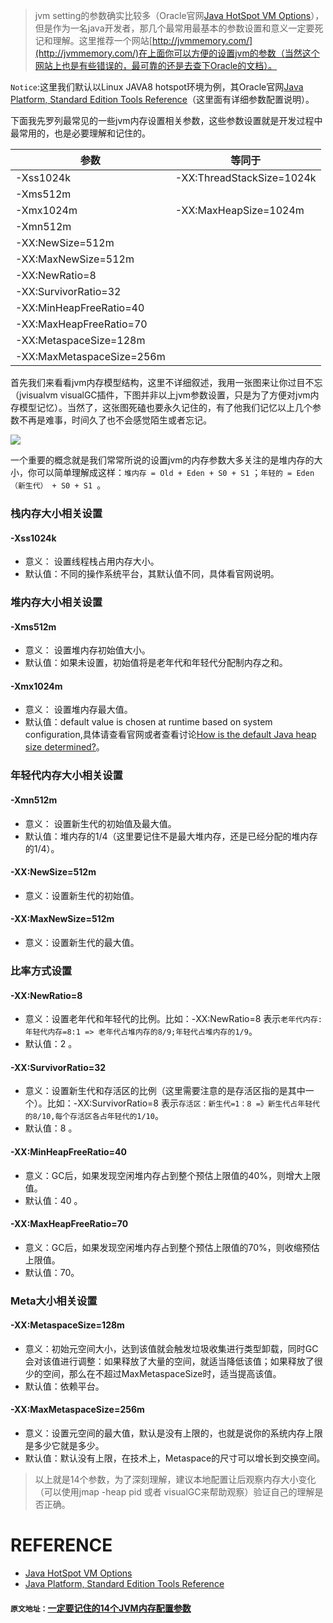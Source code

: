 > jvm setting的参数确实比较多（Oracle官网[Java HotSpot VM Options](https://www.oracle.com/technetwork/articles/java/vmoptions-jsp-140102.html)），但是作为一名java开发者，那几个最常用最基本的参数设置和意义一定要死记和理解。这里推荐一个网站[http://jvmmemory.com/](http://jvmmemory.com/)在上面你可以方便的设置jvm的参数（当然这个网站上也是有些错误的，最可靠的还是去查下Oracle的文档）。

`Notice`:这里我们默认以Linux JAVA8 hotspot环境为例，其Oracle官网[Java Platform, Standard Edition Tools Reference](https://docs.oracle.com/javase/8/docs/technotes/tools/unix/java.html)（这里面有详细参数配置说明）。

下面我先罗列最常见的一些jvm内存设置相关参数，这些参数设置就是开发过程中最常用的，也是必要理解和记住的。

参数                        | 等同于
----                        | ---
-Xss1024k                   | -XX:ThreadStackSize=1024k
-Xms512m                    | 
-Xmx1024m                   | -XX:MaxHeapSize=1024m
-Xmn512m                    | 
-XX:NewSize=512m            | 
-XX:MaxNewSize=512m         |
-XX:NewRatio=8              |
-XX:SurvivorRatio=32        |
-XX:MinHeapFreeRatio=40     |
-XX:MaxHeapFreeRatio=70     |
-XX:MetaspaceSize=128m      |
-XX:MaxMetaspaceSize=256m   |



首先我们来看看jvm内存模型结构，这里不详细叙述，我用一张图来让你过目不忘（jvisualvm visualGC插件，下图并非以上jvm参数设置，只是为了方便对jvm内存模型记忆）。当然了，这张图死磕也要永久记住的，有了他我们记忆以上几个参数不再是难事，时间久了也不会感觉陌生或者忘记。

![](https://raw.githubusercontent.com/moxingwang/resource/master/image/jvm/java-8-hostspot-visualvm-0.png)

一个重要的概念就是我们常常所说的设置jvm的内存参数大多关注的是堆内存的大小，你可以简单理解成这样：`堆内存 = Old + Eden + S0 + S1` ；`年轻的 = Eden（新生代） + S0 + S1 `。

### 栈内存大小相关设置
#### -Xss1024k
* 意义： 设置线程栈占用内存大小。
* 默认值：不同的操作系统平台，其默认值不同，具体看官网说明。

### 堆内存大小相关设置
#### -Xms512m
* 意义： 设置堆内存初始值大小。
* 默认值：如果未设置，初始值将是老年代和年轻代分配制内存之和。

#### -Xmx1024m
* 意义： 设置堆内存最大值。
* 默认值：default value is chosen at runtime based on system configuration,具体请查看官网或者查看讨论[How is the default Java heap size determined?](https://stackoverflow.com/questions/4667483/how-is-the-default-java-heap-size-determined)。

### 年轻代内存大小相关设置
#### -Xmn512m
* 意义： 设置新生代的初始值及最大值。
* 默认值：堆内存的1/4（这里要记住不是最大堆内存，还是已经分配的堆内存的1/4）。

#### -XX:NewSize=512m
* 意义：设置新生代的初始值。

#### -XX:MaxNewSize=512m
* 意义：设置新生代的最大值。

### 比率方式设置
#### -XX:NewRatio=8
* 意义：设置老年代和年轻代的比例。比如：-XX:NewRatio=8 表示`老年代内存:年轻代内存=8:1 => 老年代占堆内存的8/9;年轻代占堆内存的1/9`。
* 默认值：2 。

#### -XX:SurvivorRatio=32
* 意义：设置新生代和存活区的比例（这里需要注意的是存活区指的是其中一个）。比如：-XX:SurvivorRatio=8 表示`存活区：新生代=1：8 =》新生代占年轻代的8/10,每个存活区各占年轻代的1/10`。
* 默认值：8 。

#### -XX:MinHeapFreeRatio=40
* 意义：GC后，如果发现空闲堆内存占到整个预估上限值的40%，则增大上限值。
* 默认值：40 。

#### -XX:MaxHeapFreeRatio=70
* 意义：GC后，如果发现空闲堆内存占到整个预估上限值的70%，则收缩预估上限值。
* 默认值：70。

### Meta大小相关设置
#### -XX:MetaspaceSize=128m 
* 意义：初始元空间大小，达到该值就会触发垃圾收集进行类型卸载，同时GC会对该值进行调整：如果释放了大量的空间，就适当降低该值；如果释放了很少的空间，那么在不超过MaxMetaspaceSize时，适当提高该值。 
* 默认值：依赖平台。

#### -XX:MaxMetaspaceSize=256m
* 意义：设置元空间的最大值，默认是没有上限的，也就是说你的系统内存上限是多少它就是多少。
* 默认值：默认没有上限，在技术上，Metaspace的尺寸可以增长到交换空间。

> 以上就是14个参数，为了深刻理解，建议本地配置让后观察内存大小变化（可以使用jmap -heap pid 或者 visualGC来帮助观察）验证自己的理解是否正确。

# REFERENCE
* [Java HotSpot VM Options](https://www.oracle.com/technetwork/articles/java/vmoptions-jsp-140102.html)
* [Java Platform, Standard Edition Tools Reference](https://docs.oracle.com/javase/8/docs/technotes/tools/unix/java.html)

#### `原文地址：`[一定要记住的14个JVM内存配置参数](http://moxingwang.top/2018/09/09/%E4%B8%80%E5%AE%9A%E8%A6%81%E8%AE%B0%E4%BD%8F%E7%9A%8414%E4%B8%AAJVM%E5%86%85%E5%AD%98%E9%85%8D%E7%BD%AE%E5%8F%82%E6%95%B0/)